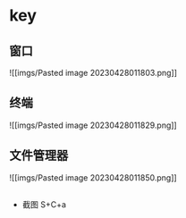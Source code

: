 # key

## 窗口
![[imgs/Pasted image 20230428011803.png]]

## 终端

![[imgs/Pasted image 20230428011829.png]]

## 文件管理器
![[imgs/Pasted image 20230428011850.png]]


## 
- 截图
S+C+a

